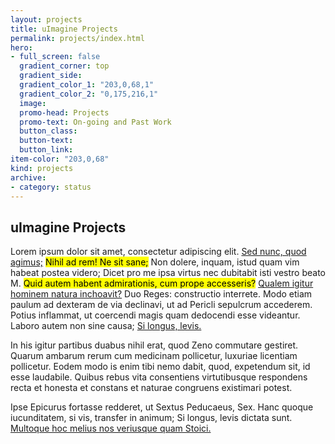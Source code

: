 ```yaml
---
layout: projects
title: uImagine Projects
permalink: projects/index.html
hero:
- full_screen: false
  gradient_corner: top
  gradient_side:
  gradient_color_1: "203,0,68,1"
  gradient_color_2: "0,175,216,1"
  image:
  promo-head: Projects
  promo-text: On-going and Past Work
  button_class:
  button-text:
  button_link:
item-color: "203,0,68"  
kind: projects
archive:
- category: status
---
```


## uImagine Projects


<p>Lorem ipsum dolor sit amet, consectetur adipiscing elit. <a href="http://loripsum.net/" target="_blank">Sed nunc, quod agimus;</a> <mark>Nihil ad rem! Ne sit sane;</mark> Non dolere, inquam, istud quam vim habeat postea videro; Dicet pro me ipsa virtus nec dubitabit isti vestro beato M. <mark>Quid autem habent admirationis, cum prope accesseris?</mark> <a href="http://loripsum.net/" target="_blank">Qualem igitur hominem natura inchoavit?</a> Duo Reges: constructio interrete. Modo etiam paulum ad dexteram de via declinavi, ut ad Pericli sepulcrum accederem. Potius inflammat, ut coercendi magis quam dedocendi esse videantur. Laboro autem non sine causa; <a href="http://loripsum.net/" target="_blank">Si longus, levis.</a> </p>

<p>In his igitur partibus duabus nihil erat, quod Zeno commutare gestiret. Quarum ambarum rerum cum medicinam pollicetur, luxuriae licentiam pollicetur. Eodem modo is enim tibi nemo dabit, quod, expetendum sit, id esse laudabile. Quibus rebus vita consentiens virtutibusque respondens recta et honesta et constans et naturae congruens existimari potest. </p>

<p>Ipse Epicurus fortasse redderet, ut Sextus Peducaeus, Sex. Hanc quoque iucunditatem, si vis, transfer in animum; Si longus, levis dictata sunt. <a href="http://loripsum.net/" target="_blank">Multoque hoc melius nos veriusque quam Stoici.</a> </p>
